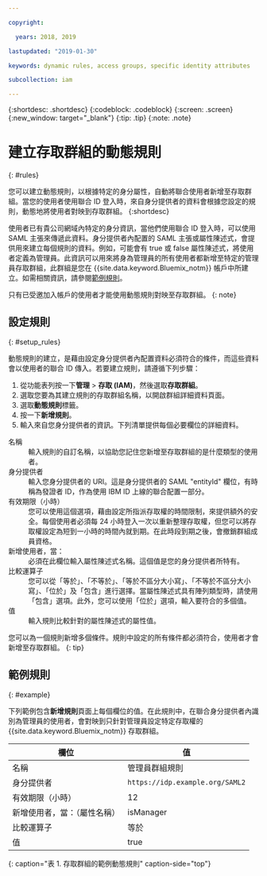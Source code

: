 ```yaml
---

copyright:

  years: 2018, 2019

lastupdated: "2019-01-30"

keywords: dynamic rules, access groups, specific identity attributes

subcollection: iam

---
```


{:shortdesc: .shortdesc}
{:codeblock: .codeblock}
{:screen: .screen}
{:new_window: target="_blank"}
{:tip: .tip}
{:note: .note}

# 建立存取群組的動態規則
{: #rules}

您可以建立動態規則，以根據特定的身分屬性，自動將聯合使用者新增至存取群組。當您的使用者使用聯合 ID 登入時，來自身分提供者的資料會根據您設定的規則，動態地將使用者對映到存取群組。
{:shortdesc}

使用者已有貴公司網域內特定的身分資訊，當他們使用聯合 ID 登入時，可以使用 SAML 主張來傳遞此資料。身分提供者內配置的 SAML 主張或屬性陳述式，會提供用來建立每個規則的資料。例如，可能會有 true 或 false 屬性陳述式，將使用者定義為管理員。此資訊可以用來將身為管理員的所有使用者都新增至特定的管理員存取群組，此群組是您在 {{site.data.keyword.Bluemix_notm}} 帳戶中所建立。如需相關資訊，請參閱[範例規則](/docs/iam?topic=iam-rules#example)。

只有已受邀加入帳戶的使用者才能使用動態規則對映至存取群組。
{: note}

## 設定規則
{: #setup_rules}

動態規則的建立，是藉由設定身分提供者內配置資料必須符合的條件，而這些資料會以使用者的聯合 ID 傳入。若要建立規則，請遵循下列步驟：

1. 從功能表列按一下**管理** &gt; **存取 (IAM)**，然後選取**存取群組**。
2. 選取您要為其建立規則的存取群組名稱，以開啟群組詳細資料頁面。
3. 選取**動態規則**標籤。
4. 按一下**新增規則**。
5. 輸入來自您身分提供者的資訊。下列清單提供每個必要欄位的詳細資料。

<dl>
<dt>名稱</dt>
<dd>輸入規則的自訂名稱，以協助您記住您新增至存取群組的是什麼類型的使用者。</dd>
<dt>身分提供者</dt>
<dd>輸入您身分提供者的 URI。這是身分提供者的 SAML "entityId" 欄位，有時稱為發證者 ID，作為使用 IBM ID 上線的聯合配置一部分。</dd>
<dt>有效期限（小時）</dt>
<dd>您可以使用這個選項，藉由設定所指派存取權的時間限制，來提供額外的安全。每個使用者必須每 24 小時登入一次以重新整理存取權，但您可以將存取權設定為短到一小時的時間內就到期。在此時段到期之後，會撤銷群組成員資格。</dd>
<dt>新增使用者，當：</dt>
<dd>必須在此欄位輸入屬性陳述式名稱。這個值是您的身分提供者所特有。</dd>
<dt>比較運算子</dt>
<dd>您可以從「等於」、「不等於」、「等於不區分大小寫」、「不等於不區分大小寫」、「位於」及「包含」進行選擇。當屬性陳述式具有陣列類型時，請使用「包含」選項。此外，您可以使用「位於」選項，輸入要符合的多個值。</dd>
<dt>值</dt>
<dd>輸入規則比較針對的屬性陳述式的屬性值。</dd>
</dl>

您可以為一個規則新增多個條件。規則中設定的所有條件都必須符合，使用者才會新增至存取群組。
{: tip}

## 範例規則
{: #example}

下列範例包含**新增規則**頁面上每個欄位的值。在此規則中，在聯合身分提供者內識別為管理員的使用者，會對映到只針對管理員設定特定存取權的 {{site.data.keyword.Bluemix_notm}} 存取群組。

|欄位|值|
|----------|---------|
| 名稱 |管理員群組規則|
|身分提供者| `https://idp.example.org/SAML2` |
|有效期限（小時）| 12 |
|新增使用者，當：（屬性名稱）| isManager |
|比較運算子|等於|
|值|true|
{: caption="表 1. 存取群組的範例動態規則" caption-side="top"}
